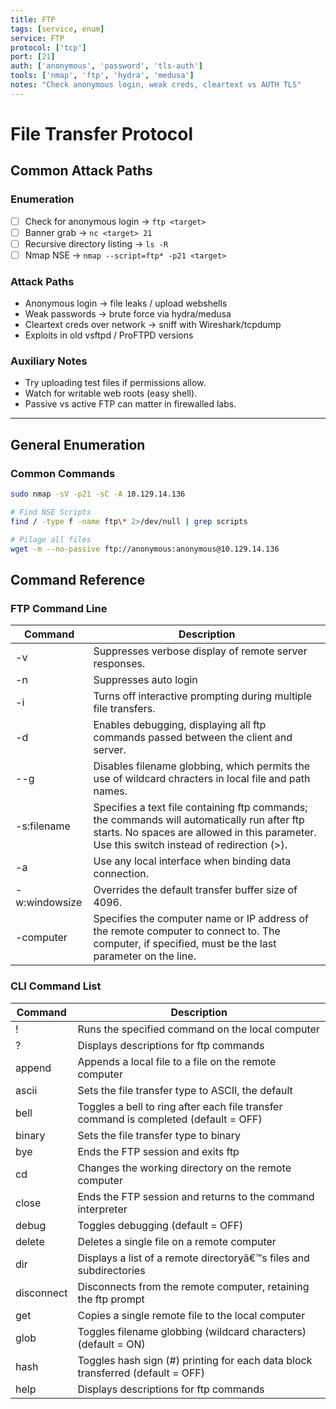 ```yaml
---
title: FTP
tags: [service, enum]
service: FTP
protocol: ['tcp']
port: [21]
auth: ['anonymous', 'password', 'tls-auth']
tools: ['nmap', 'ftp', 'hydra', 'medusa']
notes: "Check anonymous login, weak creds, cleartext vs AUTH TLS"
---
```


# File Transfer Protocol

## Common Attack Paths

### Enumeration
- [ ] Check for anonymous login → `ftp <target>`
- [ ] Banner grab → `nc <target> 21`
- [ ] Recursive directory listing → `ls -R`
- [ ] Nmap NSE → `nmap --script=ftp* -p21 <target>`

### Attack Paths
- Anonymous login → file leaks / upload webshells
- Weak passwords → brute force via hydra/medusa
- Cleartext creds over network → sniff with Wireshark/tcpdump
- Exploits in old vsftpd / ProFTPD versions

### Auxiliary Notes
- Try uploading test files if permissions allow.
- Watch for writable web roots (easy shell).
- Passive vs active FTP can matter in firewalled labs.

---

## General Enumeration

### Common Commands

```bash
sudo nmap -sV -p21 -sC -A 10.129.14.136

# Find NSE Scripts
find / -type f -name ftp\* 2>/dev/null | grep scripts

# Pilage all files
wget -m --no-passive ftp://anonymous:anonymous@10.129.14.136
```

## Command Reference

### FTP Command Line

| Command | Description |
|  --- |  --- |
| \-v | Suppresses verbose display of remote server responses. |
| \-n | Suppresses auto login |
| \-i | Turns off interactive prompting during multiple file transfers. |
| \-d | Enables debugging, displaying all ftp commands passed between the client and server. |
| --g | Disables filename globbing, which permits the use of wildcard chracters in local file and path names. |
| \-s:filename | Specifies a text file containing ftp commands; the commands will automatically run after ftp starts. No spaces are allowed in this parameter. Use this switch instead of redirection (>). |
| \-a | Use any local interface when binding data connection. |
| \-w:windowsize | Overrides the default transfer buffer size of 4096. |
| \-computer | Specifies the computer name or IP address of the remote computer to connect to. The computer, if specified, must be the last parameter on the line. |

### CLI Command List

| Command | Description |
|  --- |  --- |
| ! | Runs the specified command on the local computer |
| ? | Displays descriptions for ftp commands |
| append | Appends a local file to a file on the remote computer |
| ascii | Sets the file transfer type to ASCII, the default |
| bell | Toggles a bell to ring after each file transfer command is completed (default = OFF) |
| binary | Sets the file transfer type to binary |
| bye | Ends the FTP session and exits ftp |
| cd | Changes the working directory on the remote computer |
| close | Ends the FTP session and returns to the command interpreter |
| debug | Toggles debugging (default = OFF) |
| delete | Deletes a single file on a remote computer |
| dir | Displays a list of a remote directoryâ€™s files and subdirectories |
| disconnect | Disconnects from the remote computer, retaining the ftp prompt |
| get | Copies a single remote file to the local computer |
| glob | Toggles filename globbing (wildcard characters) (default = ON) |
| hash | Toggles hash sign (#) printing for each data block transferred (default = OFF) |
| help | Displays descriptions for ftp commands |
